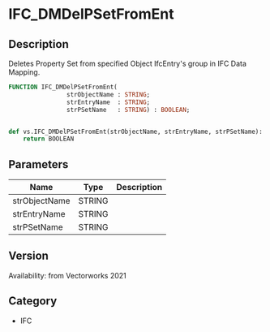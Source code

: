 # IFC_DMDelPSetFromEnt

## Description
Deletes Property Set from specified Object IfcEntry's group in IFC Data Mapping.

```pascal
FUNCTION IFC_DMDelPSetFromEnt(
				strObjectName : STRING;
				strEntryName  : STRING;
				strPSetName   : STRING) : BOOLEAN;
```

```python

def vs.IFC_DMDelPSetFromEnt(strObjectName, strEntryName, strPSetName):
    return BOOLEAN
```

## Parameters
|Name|Type|Description|
|---|---|---|
|strObjectName|STRING||
|strEntryName|STRING||
|strPSetName|STRING||

## Version
Availability: from Vectorworks 2021
## Category
* IFC

